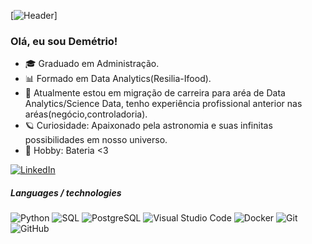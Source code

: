 [![Header](https://media.giphy.com/media/Ob73jmEdAHUcDfYafv/giphy.gif)]



### Olá, eu sou Demétrio!
 - 🎓 Graduado em Administração.
- 📊 Formado em Data Analytics(Resilia-Ifood).
- 🔄 Atualmente estou em migração de carreira para aréa de Data Analytics/Science Data, tenho experiência profissional anterior nas aréas(negócio,controladoria). 
- 🪐 Curiosidade: Apaixonado pela astronomia e suas infinitas possibilidades em nosso universo.
- 🥁 Hobby: Bateria <3


[![LinkedIn](https://img.shields.io/badge/-LINKEDIN-0077B5?style=for-the-badge&logo=linkedin&logoColor=white)](https://www.linkedin.com/in/dem%C3%A9trio-fragoso/)


##### Languages / technologies

![Python](https://img.shields.io/badge/-Python-000000?style=flat&logo=python)
![SQL](https://img.shields.io/badge/-SQL-000000?style=flat&logo=postgresql)
![PostgreSQL](https://img.shields.io/badge/-PostgreSQL-336791?style=flat-square&logo=postgresql)
![Visual Studio Code](https://img.shields.io/badge/-VSCode-444444?style=flat&logo=visual-studio-code&logoColor=007ACC)
![Docker](https://img.shields.io/badge/-Docker-000?&logo=Docker)
![Git](https://img.shields.io/badge/-Git-222222?style=flat&logo=git&logoColor=F05032)
![GitHub](https://img.shields.io/badge/-GitHub-222222?style=flat&logo=github&logoColor=181717)

